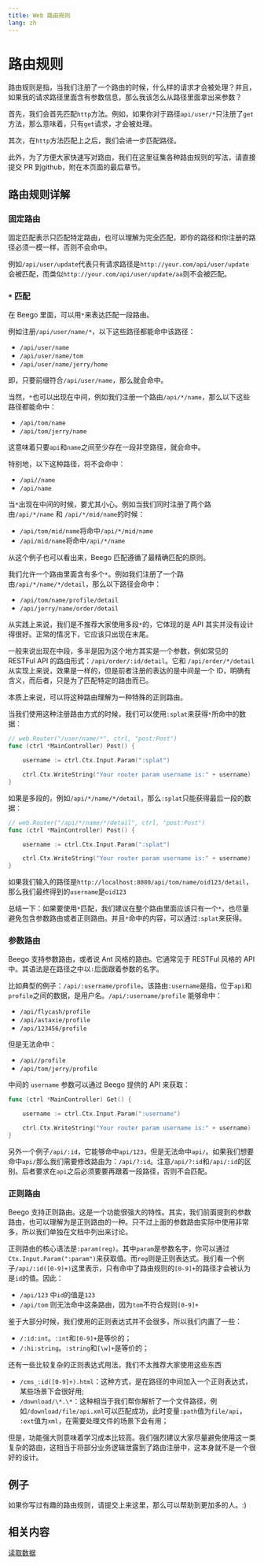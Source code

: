 ```yaml
---
title: Web 路由规则
lang: zh
---
```


# 路由规则

路由规则是指，当我们注册了一个路由的时候，什么样的请求才会被处理？并且，如果我的请求路径里面含有参数信息，那么我该怎么从路径里面拿出来参数？

首先，我们会首先匹配`http`方法。例如，如果你对于路径`api/user/*`只注册了`get`方法，那么意味着，只有`get`请求，才会被处理。

其次，在`http`方法匹配上之后，我们会进一步匹配路径。

此外，为了方便大家快速写对路由，我们在这里征集各种路由规则的写法，请直接提交 PR 到github，附在本页面的最后章节。

## 路由规则详解

### 固定路由

固定匹配表示只匹配特定路由，也可以理解为完全匹配，即你的路径和你注册的路径必须一模一样，否则不会命中。

例如`/api/user/update`代表只有请求路径是`http://your.com/api/user/update`会被匹配，而类似`http://your.com/api/user/update/aa`则不会被匹配。

### `*` 匹配

在 Beego 里面，可以用`*`来表达匹配一段路由。

例如注册`/api/user/name/*`，以下这些路径都能命中该路径：

- `/api/user/name`
- `/api/user/name/tom`
- `/api/user/name/jerry/home`

即，只要前缀符合`/api/user/name`，那么就会命中。

当然，`*`也可以出现在中间，例如我们注册一个路由`/api/*/name`，那么以下这些路径都能命中：

- `/api/tom/name`
- `/api/tom/jerry/name`

这意味着只要`api`和`name`之间至少存在一段非空路径，就会命中。

特别地，以下这种路径，将不会命中：

- `/api//name`
- `/api/name`

当`*`出现在中间的时候，要尤其小心。例如当我们同时注册了两个路由`/api/*/name` 和 `/api/*/mid/name`的时候：

- `/api/tom/mid/name`将命中`/api/*/mid/name`
- `/api/mid/name`将命中`/api/*/name`

从这个例子也可以看出来，Beego 匹配遵循了最精确匹配的原则。

我们允许一个路由里面含有多个`*`。例如我们注册了一个路由`/api/*/name/*/detail`，那么以下路径会命中：

- `/api/tom/name/profile/detail`
- `/api/jerry/name/order/detail`

从实践上来说，我们是不推荐大家使用多段`*`的，它体现的是 API 其实并没有设计得很好。正常的情况下，它应该只出现在末尾。

一般来说出现在中段，多半是因为这个地方其实是一个参数，例如常见的 RESTFul API 的路由形式：`/api/order/:id/detail`。它和 `/api/order/*/detail`从实现上来说，效果是一样的，但是前者注册的表达的是中间是一个 ID，明确有含义，而后者，只是为了匹配特定的路由而已。

本质上来说，可以将这种路由理解为一种特殊的正则路由。

当我们使用这种注册路由方式的时候，我们可以使用`:splat`来获得`*`所命中的数据：
```go
// web.Router("/user/name/*", ctrl, "post:Post")
func (ctrl *MainController) Post() {

	username := ctrl.Ctx.Input.Param(":splat")

	ctrl.Ctx.WriteString("Your router param username is:" + username)
}
```
如果是多段的，例如`/api/*/name/*/detail`，那么`:splat`只能获得最后一段的数据：

```go
// web.Router("/api/*/name/*/detail", ctrl, "post:Post")
func (ctrl *MainController) Post() {

	username := ctrl.Ctx.Input.Param(":splat")

	ctrl.Ctx.WriteString("Your router param username is:" + username)
}
```
如果我们输入的路径是`http://localhost:8080/api/tom/name/oid123/detail`，那么我们最终得到的`username`是`oid123`

总结一下：如果要使用`*`匹配，我们建议在整个路由里面应该只有一个`*`，也尽量避免包含参数路由或者正则路由。并且`*`命中的内容，可以通过`:splat`来获得。

### 参数路由

Beego 支持参数路由，或者说 Ant 风格的路由。它通常见于 RESTFul 风格的 API 中。其语法是在路径之中以`:`后面跟着参数的名字。

比如典型的例子：`/api/:username/profile`。该路由`:username`是指，位于`api`和`profile`之间的数据，是用户名。`/api/:username/profile` 能够命中：
- `/api/flycash/profile`
- `/api/astaxie/profile` 
- `/api/123456/profile`

但是无法命中：
- `/api//profile`
- `/api/tom/jerry/profile`

中间的 `username` 参数可以通过 Beego 提供的 API 来获取：

```go
func (ctrl *MainController) Get() {

	username := ctrl.Ctx.Input.Param(":username")

	ctrl.Ctx.WriteString("Your router param username is:" + username)
}
```

另外一个例子`/api/:id`，它能够命中`api/123`，但是无法命中`api/`。如果我们想要命中`api/`那么我们需要修改路由为：`/api/?:id`。注意`/api/?:id`和`/api/:id`的区别。后者要求在`api`之后必须要要再跟着一段路径，否则不会匹配。

### 正则路由

Beego 支持正则路由。这是一个功能很强大的特性。其实，我们前面提到的参数路由，也可以理解为是正则路由的一种。只不过上面的参数路由实际中使用非常多，所以我们单独在文档中列出来讨论。

正则路由的核心语法是`:param(reg)`。其中`param`是参数名字，你可以通过`Ctx.Input.Param(":param")`来获取值。而`reg`则是正则表达式。我们看一个例子`/api/:id([0-9]+)`这里表示，只有命中了路由规则的`[0-9]+`的路径才会被认为是`id`的值。因此：
- `/api/123` 中`id`的值是`123`
- `/api/tom` 则无法命中这条路由，因为`tom`不符合规则`[0-9]+`

鉴于大部分时候，我们使用的正则表达式并不会很多，所以我们内置了一些：

- `/:id:int`。`:int`和`[0-9]+`是等价的；
- `/:hi:string`。`:string`和`[\w]+`是等价的；

还有一些比较复杂的正则表达式用法，我们不太推荐大家使用这些东西

- `/cms_:id([0-9]+).html`：这种方式，是在路径的中间加入一个正则表达式，某些场景下会很好用;
- `/download/\*.\*`：这种相当于我们帮你解析了一个文件路径，例如`/download/file/api.xml`可以匹配成功，此时变量`:path`值为`file/api`， `:ext`值为`xml`，在需要处理文件的场景下会有用；

但是，功能强大则意味着学习成本比较高。我们强烈建议大家尽量避免使用这一类复杂的路由，这相当于将部分业务逻辑泄露到了路由注册中，这本身就不是一个很好的设计。


## 例子

如果你写过有趣的路由规则，请提交上来这里，那么可以帮助到更加多的人。:)

## 相关内容
[读取数据](../context/README.md)